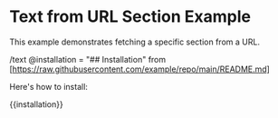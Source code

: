 # Text from URL Section Example

This example demonstrates fetching a specific section from a URL.

/text @installation = "## Installation" from [https://raw.githubusercontent.com/example/repo/main/README.md]

Here's how to install:

{{installation}}